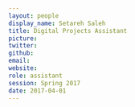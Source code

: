 ```yaml
---
layout: people
display_name: Setareh Saleh
title: Digital Projects Assistant
picture:
twitter:
github:
email:
website:
role: assistant
session: Spring 2017
date: 2017-04-01
---
```

